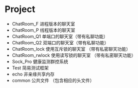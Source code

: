 # Project
- ChatRoom_F 进程版本的聊天室
- ChatRoom_P 线程版本的聊天室
- ChatRoom_Q1 单端口的聊天室（带有私聊功能）
- ChatRoom_Q2 双端口的聊天室（带有私聊功能）
- ChatRoom_lock 使用互斥锁的聊天室 （带有私密聊天功能）
- ChatRoom_rwlock 使用读写锁的聊天室 （带有私密聊天功能）
- Sock_Pro 健康监测群控系统
- Test 简易测试框架
- echo 非亲缘共享内存
- common 公共文件 （包含相应的头文件）